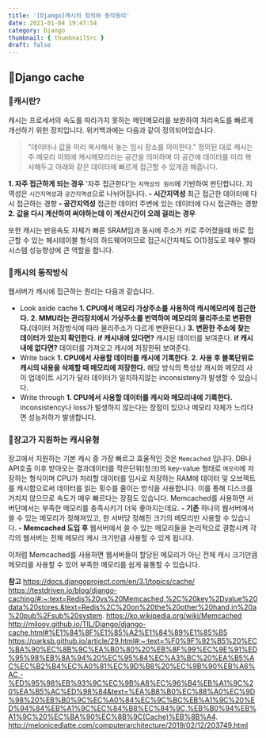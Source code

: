 ```yaml
---
title: '[Django]캐시의 정의와 동작원리'
date: 2021-01-04 19:47:54
category: Django
thumbnail: { thumbnailSrc }
draft: false
---
```



## 🌟Django cache

### 🎯캐시란?
캐시는 프로세서의 속도를 따라가지 못하는 메인메모리를 보완하여 
처리속도를 빠르게 개선하기 위한 장치입니다. 
위키백과에는 다음과 같이 정의되어있습니다.
> "데이터나 값을 미리 복사해서 놓는 임시 장소를 의미한다."
정의된 대로 캐시는 주 메모리 이외에 캐시메모리라는 공간을 의미하며 
이 공간에 데이터를 미리 복사해두고 아래와 같은 데이터에 빠르게 접근할 수 있게끔 해줍니다.

**1. 자주 접근하게 되는 경우**
    '자주 접근한다'는 `지역성의 원리`에 기반하여 판단합니다.
    지역성은 `시간지역성`과 `공간지역성`으로 나뉘어집니다.
    **- 시간지역성**
    최근 접근한 데이터에 다시 접근하는 경향
    **- 공간지역성**
    접근한 데이터 주변에 있는 데이터에 다시 접근하는 경향
**2. 값을 다시 계산하여 써야하는데 이 계산시간이 오래 걸리는 경우**

또한 캐시는 반응속도 자체가 빠른 SRAM임과 동시에 
주소가 키로 주어졌을떄 바로 접근할 수 있는 해시테이블 형식의 하드웨어이므로
접근시간자체도 O(1)정도로 매우 빨라 시스템 성능향상에 큰 역할을 합니다.

### 🎯캐시의 동작방식
웹서버가 캐시에 접근하는 원리는 다음과 같습니다.
- Look aside cache
    **1. CPU에서 메모리 가상주소를 사용하여 캐시메모리에 접근한다.**
    **2. MMU라는 관리장치에서 가상주소를 번역하여 메모리의 물리주소로 변환한다.**(데이터 저장방식에 따라 물리주소가 다르게 변환된다.)
    **3. 변환한 주소에 찾는 데이터가 있는지 확인한다.**
    **if  캐시내에 있다면?**
    캐시된 데이터를 보여준다.
    **if  캐시내에 없다면?**
    데이터를 가져오고 캐시에 저장한뒤 보여준다.
- Write back
    **1. CPU에서 사용할 데이터를 캐시에 기록한다.**
    **2. 사용 후 블록단위로 캐시의 내용을 삭제할 때 메모리에 저장한다.**
    해당 방식의 특성상 캐시와 메모리 사이 업데이트 시기가 달라 
    데이터가 일치하지않는 inconsisteny가 발생할 수 있습니다.
- Write through
    **1. CPU에서 사용할 데이터를 캐시와 메모리내에 기록한다.**
    inconsistency나 loss가 발생하지 않는다는 장점이 있으나 
    메모리 자체가 느리다면 성능저하가 발생합니다.

### 🎯장고가 지원하는 캐시유형
장고에서 지원하는 기본 캐시 중 가장 빠르고 효율적인 것은 `Memcached` 입니다. 
DB나 API호출 이후 받아오는 결과데이터를 작은단위(청크)의 key-value 형태로 `메모리`에 저장하는 형식이며
CPU가 처리할 데이터를 임시로 저장하는 RAM에 데이터 및 오브젝트를 캐시함으로써 
데이터를 읽는 횟수를 줄이는 방식을 사용합니다. 이를 통해 디스크를 거치지 않으므로
속도가 매우 빠르다는 장점도 있습니다.
Memcached를 사용하면 서버단에서는 부족한 메모리를 충족시키기 더욱 좋아지는데요.
**- 기존**
하나의 웹서버에서 쓸 수 있는 메모리가 정해져있고, 
한 서버당 정해진 크기의 메모리만 사용할 수 있습니다.
**- Memcached 도입 후**
웹서버에서 쓸 수 있는 메모리들을 논리적으로 결합시켜 
각각의 웹서버는 전체 메모리 캐시 크기만큼 사용할 수 있게 됩니다.

이처럼 Memcached를 사용하면 웹서버들이 할당된 메모리가 아닌 
전체 캐시 크기만큼 메모리를 사용할 수 있어 부족한 메모리를 쉽게 융통할 수 있습니다.


**참고**
https://docs.djangoproject.com/en/3.1/topics/cache/
https://testdriven.io/blog/django-caching/#:~:text=Redis%20vs%20Memcached,%2C%20key%2Dvalue%20data%20stores.&text=Redis%2C%20on%20the%20other%20hand,in%20a%20pub%2Fsub%20system.
https://ko.wikipedia.org/wiki/Memcached
http://milooy.github.io/TIL/Django/django-cache.html#%E1%84%8F%E1%85%A2%E1%84%89%E1%85%B5
https://parksb.github.io/article/29.html#:~:text=%F0%9F%92%B5%20%EC%BA%90%EC%8B%9C%EA%B0%80%20%EB%8F%99%EC%9E%91%ED%95%98%EB%8A%94%20%EC%95%84%EC%A3%BC%20%EA%B5%AC%EC%B2%B4%EC%A0%81%EC%9D%B8%20%EC%9B%90%EB%A6%AC,-%ED%95%98%EB%93%9C%EC%9B%A8%EC%96%B4%EB%A1%9C%20%EA%B5%AC%ED%98%84&text=%EA%B8%B0%EC%88%A0%EC%9D%98%20%EB%B0%9C%EC%A0%84%EC%9C%BC%EB%A1%9C%20%ED%94%84%EB%A1%9C%EC%84%B8%EC%84%9C,%EB%B0%94%EB%A1%9C%20%EC%BA%90%EC%8B%9C(Cache)%EB%8B%A4.
http://melonicedlatte.com/computerarchitecture/2019/02/12/203749.html